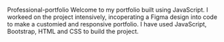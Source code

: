 Professional-portfolio
Welcome to my portfolio built using JavaScript. I workeed on the project intensively, incoperating a Figma design into code to make a customied and responsive portfolio.
I have used JavaScript, Bootstrap, HTML and CSS to build the project.
